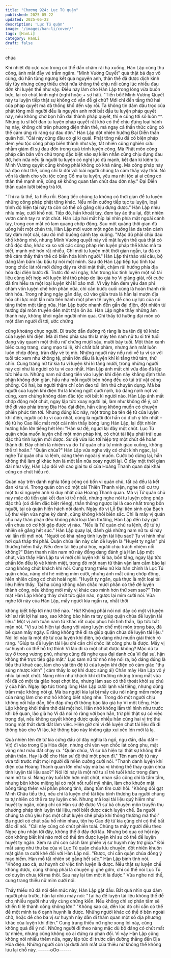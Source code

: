 ```yaml
---
title: "Chương 924: Lục Tú quận"
published: 2025-05-22
updated: 2025-05-22
description: 'Lục Tú quận'
image: '/images/han-li/cover/'
tags: [HanLi]
category: HanLi
draft: false
---
```


chúa

Khi nhiệt độ cực cao trong cơ thể dần chậm rãi hạ xuống, Hàn
Lập cũng thu công, ánh mắt đầy vẻ trầm ngâm.
"Minh Vương Quyết" quả thật bá đạo vô cùng, dù hắn từng ngưng
kết qua nguyên anh, thân thể đã được dịch kinh tẩy tủy nhưng
cũng thiếu chút nữa không thể chịu nổi cùng lúc nhiều đau đớn
khi luyện thể như vậy. Điều này làm cho Hàn Lập trong lòng vừa
buồn bực, lại có chút kinh nghi (nghi hoặc + sợ hãi).
"Tiền bối! Minh Vương Quyết này tu luyện tiếp thật sự không có
vấn đề gì chứ? Mới chỉ đến tầng thứ hai của pháp quyết mà đã
thống khổ đến vậy rồi. Ta không tin đám đầu trọc của phật tông
mỗi người đều là nguyên anh mới bắt đầu tu luyện pháp quyết
này, nếu không chờ bọn hắn đại thành pháp quyết, thì e cũng tới
số luôn ^^. Nhưng tu sĩ kết đan tu luyện pháp quyết rất khó có thể
chịu đựng loại hành hạ này, không chỉ trên phương diện thân thể,
mà ngay cả thần thức cũng có thể cảm ứng rõ ràng sự đau đớn."
Hàn Lập đột nhiên hướng Đại Diễn thần quân hỏi.
"Cái này cũng đâu có gì kì quái. Phật tông nếu đã có biện pháp
đem yêu tộc công pháp biến thành như vậy, tất nhiên cũng nghiên
cứu nhằm giảm đi sự đau đớn trong quá trình luyện công. Mà
Phật môn công pháp căn bản vốn chú trọng đặc biệt vào sự kiên
nhẫn cùng chịu đựng đau đớ, hơn nữa nếu là người tu luyện có
nghị lực đủ mạnh, kết đan kì kiêm tu Minh Vương quyết cũng
không phải không có khả năng. Mà công pháp này bá đạo như
thế, cũng chỉ là đối với loài người chúng ta cảm thấy vậy thôi. Nó
vốn là dành cho yêu tộc cùng Cổ ma tu luyện, yêu ma nhị tộc ai ai
cũng có thân thể mạnh mẽ, cũng sẽ không quan tâm chút đau
đớn này." Đại Diễn thần quân lười biếng trả lời.

"Thì ra là thế, ta hiểu rồi. Đáng tiếc chúng ta không có thời gian để
tu luyện những công pháp phật tông khác. Nếu miễn cưỡng tiếp
tục tu luyện, loại trình độ hiện tại này ta còn có thể cố gắng chịu
đựng được." Hàn Lập nhíu nhíu mày, cười khổ nói.
Tiếp đó, hắn khoát tay, đem tay áo thu lại, đột nhiên vươn cánh
tay ra một chút. Hàn Lập hai mắt híp lại nhìn phía mặt ngoài cánh
tay, trong con mắt có lam quang chớp động.
Sau một quãng thời gian đủ uống hết một chén trà, Hàn Lập mới
vươn một ngón hướng làn da trên cánh tay đâm một cái, sau đó
mới buông cánh tay xuống.
"Mặc dù phải chịu đau khổ không nhỏ, nhưng Minh Vương quyết
này về mặt luyện thể quả thật có chỗ độc đáo, khác xa so với các
công pháp rèn luyện pháp thể khác mà ta biết, mạnh mẽ hơn rất
nhiều. Chỉ mới tu luyện một thời gian ngắn, ta đã có thể cảm thấy
thân thể có biến hóa kinh người." Hàn Lập thì thào vài câu, bộ
dáng lầm bầm lầu bầu tự nói một mình.
Sau đó Hàn Lập tiếp tục tĩnh tọa trong chốc lát rồi mới đứng dậy
ra khỏi mật thất, chậm rãi hướng phía địa hỏa đại điện bước đi.
Trước đó vài ngày, hắn trong lúc tinh luyện một số tài liệu cùng
kết hợp với luyện khí thủ pháp do lão giả họ Vi giảng giải, rốt cuộc
đã tìm hiểu ra một loại luyện khí kĩ xảo mới. Vì vậy hắn đem yêu
đan phi châm vốn luyện chế hơn phân nửa, chỉ cần bước cuối
cùng là hoàn thành rồi tinh hóa. Trong những ngày gần đây, cứ
vào giữa trưa là hắn lại mượn địa hỏa chi lực một lần nữa tiến
hành một phen tế luyện, để cho uy lực của nó tăng thêm một tầng
nữa.
Hàn Lập bước nhanh đến gần đại điện, đột nhiên từ hướng đại
môn truyền đến một trận ồn ào.
Hàn Lập nghe thấy những âm thanh này, không khỏi ngẩn người
nhìn qua.
Chỉ thấy từ hướng đại môn có một đám người đi tới, ước chừng

cũng khoảng chục người. Đi trước dẫn đường rõ ràng là ba tên
đệ tử khác của luyện khí điện. Mà đi theo phía sau thì là mấy tên
nam nữ tu sĩ trẻ tuổi đang vây quanh một thiếu nữ chừng mười
sáu, mười bảy tuổi. Một thân xanh biếc cung trang, dung mạo tú
lệ, khí chất bất phàm, nhưng ánh mắt luôn luôn chớp động, tràn
đầy vẻ tò mò.
Những người này nếu nói về tu vi so với tuổi tác xem như không
tệ, phần lớn đều là luyện khí kì tầng thứ tám, thứ chín. Cung trang
nữ tử kia tu vi luyện khí kì tầng mười, trong những người này coi
như là người có tu vi cao nhất.
Hàn Lập ánh mắt chỉ vừa đảo đã lập tức hiểu ra. Những nam nữ
đang tiến vào luyện khí điện này khẳng định thân phận không đơn
giản, hầu như mỗi người bên hông đều có túi trữ vật căng phồng.
Có hai, ba người thậm chí còn đeo túi linh thú chuyên dụng. Mà
ba người của luyện khí điện thì là không ngớt cười nịnh, bộ dáng
nịnh nọt vô cùng, xem chừng không dám đắc tộc với bất kì người
nào.
Hàn Lập ánh mắt chớp động một chút, ngay lập tức xoay người
lại, làm như không để ý, cứ thế đi vào phía trong Địa Hỏa đại
điện, hắn cũng không muốn có chuyện phiền phức tìm tới. Nhưng
đúng lúc này, một trong ba tên đệ tử của luyện khí điện, người có
tu vi cao nhất, cũng là người đối hắn có địch ý lớn nhất – đệ tử họ
Cao liếc mắt một cái nhìn thấy bóng lưng Hàn Lập, lại đột nhiên
hướng hắn lớn tiếng hét lên:
"Hàn sư đệ, ngươi lại đây một chút. Lục Tú quận chúa muốn
luyện chế một món pháp khí, có chút tài liệu phải trải qua đặc thù
tinh luyện mới được. Sư đệ vừa lúc tới hiệp trợ một chút để hoàn
thành đi. Đây chính là nhiệm vụ do Tứ quán chủ tự mình giao
xuống, không thể trì hoãn."
"Quận chúa?" Hàn Lập vừa nghe vậy có chút kinh ngạc, lại nghe
Tứ quán chủ ra lệnh, càng thêm ngoài ý muốn. Cước bộ dừng lại,
hắn không thể làm gì khác hơn là một lần nữa xoay người lại.
Ở đây một thời gian dài như vậy, Hàn Lập đối với cao giai tu sĩ
của Hoàng Thanh quan đại khái cũng có chút hiểu rõ.

Quán này trên danh nghĩa tổng cộng có bốn vị quán chủ, tất cả
đều là kết đan kì tu vi. Trong quán còn có một cái Thiên Thanh
viện, nghe nói cư trụ một tu sĩ nguyên anh kì duy nhất của Hoàng
Thanh quan.
Mà vị Tứ quán chủ này mặc dù tiến giai kết đan kì trễ nhất, nhưng
nghe nói tu luyện công pháp đặc thù (có điểm đặc biệt riêng), thần
thông ngược lại là cao nhất trong bốn người, tại cả quận hiển
hách nổi danh. Ngày đó vị Lỗ Đại tiên sinh của Bạch Lộ thư viện
vừa nghe kỳ danh, cũng không khỏi biến sắc.
Chỉ là mấy vị quán chủ này thân phận đều không phải loại tầm
thường, Hàn Lập đến bây giờ vẫn chưa có cơ hội gặp được vị
nào.
"Nếu là Tứ quán chủ ra lệnh, đệ tử tự nhiên sẽ gắng hết sức."
Hàn Lập quay lại, đánh giá những nam nữ tu sĩ này vài lần rồi
mới nói.
"Ngươi có khả năng tinh luyện tài liệu sao? Tu vi hình như hơi quá
thấp thì phải. Quận chúa lần này cần đề luyện là "Huyết ty ngân"
phi thường hiếm thấy. Nếu đem tài liệu phá hủy, ngươi chịu trách
nhiệm nổi không?" Đám thanh niên nam nữ này đồng dạng đánh
giá Hàn Lập một chút, vừa thấy Hàn Lập tu vi mới chỉ luyện khí kì
ba, bốn tầng, ngay lập tức phần lớn đều lộ vẻ khinh miệt, trong đó
một nam tử thân vận lam cẩm bào lại càng không chút khách khí
nói.
Cung trang thiếu nữ kia hẳn chính là Lục Tú quận chúa, nàng chỉ
hé miệng mỉm cười, nhưng ánh mắt cũng chớp động, hiển nhiên
cũng có chút hoài nghi.
"Huyết ty ngân, quả thực là một loại tài liệu hiếm thấy. Tại hạ cũng
không nắm chắc mười phần có thể đề luyện thành công, nếu
không mời mấy vị khác cao minh hơn thử xem sao?" Trên mặt
Hàn Lập không thấy chút tức giận nào, ngược lại mỉm cười nói.
Vừa nghe lời này của Hàn Lập, mấy người kia ngẩn ra, nhất thời

không biết tiếp lời như thế nào.
"Hừ! Không phải nói nơi đây có một vị luyện khí sư rất lợi hại sao,
sao không bảo hắn ra tay giúp quận chúa đề luyện tài liệu." Một vị
anh tuấn nam tử khác rốt cuộc phục hồi tinh thần, lập tức bất mãn
nói.
"Vi sư bá hiện tại đang vội vàng luyện chế một món trọng bảo, đã
bế quan mấy ngày. E rằng không thể đi ra giúp quận chúa đề
luyện tài liệu." Nói lời này là một đệ tử của luyện khí điện, bộ dáng
như muốn giải thích rõ ràng.
"Giúp ta đề luyện tài liệu chỉ cần chỉ chốc lát công phu là được.
Mấy vị sư huynh có thể hỗ trợ thỉnh Vi lão đi ra một chút được
không? Mặc dù ta tuy ở trong vương phủ, nhưng cũng đã nghe
qua đại danh của Vi đại sư, hận không thể trực tiếp gặp mặt." Lục
sam nữ tử nhỏ nhẹ nói ra, bộ dáng đúng là tiểu thư khuê các, làm
cho vài tên đệ tử của luyện khí điện có cảm giác "thụ sủng nhược
kinh" ( cảm thấy lo sợ khi được sủng ái)
Chân mày Hàn Lập vô ý nhíu lại một chút.
Nàng nhìn như khách khí dị thường nhưng trong mắt vừa rồi đã
có một tia giảo hoạt chợt lóe, nhưng làm sao có thể thoát khỏi sự
chú ý của hắn. Ngay lập tức trong lòng Hàn Lập cười lạnh vài
tiếng, nhưng cũng trầm mặc không nói gì.
Mà ba người kia lại bị mấy câu nói năng mềm mỏng của nàng làm
cho mơ hồ không biết nặng nhẹ. Trong đó một người chịu không
nổi hấp dẫn, liền đáp ứng đi thông báo lão giả họ Vi một tiếng.
Hàn Lập không khỏi thầm thở dài một hơi.
Hắn nhớ không lầm thì hình như trước khi bế quan, lão giả họ Vi
đã nói rõ ràng với bọn hắn, trừ phi thật sự có việc trọng đại, nếu
không quyết không được quấy nhiễu hắn cùng hai vị trợ thủ trong
mật thất dưới đất làm việc. Hiện giờ chỉ vì đề luyện chút tài liệu đã
đi thông báo cho Vi lão, kẻ thông báo này không gặp xui xẻo lớn
mới là lạ.

Quả nhiên tên đệ tử kia cứng đầu (ở đây nghĩa là ngố, ngu đần,
đầu đất – Vịt) đi vào trong Địa Hỏa điện, nhưng chỉ vẻn vẹn chốc
lát công phu, mặt vàng như màu đất chạy ra.
"Quận chúa, Vi sư bá hiện tại thật sự không thể phân thân. Hay là
để cho Hàn sư đệ thử một phen đi." Tên nam đệ tử này vừa tới
trước mặt mọi người đã miễn cưỡng cười nói.
"Thanh danh luyện khí điện của Hoàng Thanh quan lớn như vậy
mà ba vị không thể thay quận chúa tinh luyện tài liệu sao?" Nói lời
này là một nữ tu sĩ trẻ tuổi khác trong đám nam nữ tu sĩ. Nàng
này tuổi lớn hơn một chút, nhan sắc cũng chỉ là tầm tầm, nhưng
bên khóe miệng lại có một nốt ruồi mỹ nhân, làm cho khuôn mặt
bỗng tăng thêm vài phần phong tình, đang tủm tỉm cười hỏi.
"Không dối gạt Minh Châu tiểu thư, nếu chỉ là luyện chế tài liệu
bình thường ba người chúng ta tự nhiên có thể ra tay luyện chế.
Nhưng mà loại tài liệu quý hiếm như huyết ty ngân, cũng chỉ có
Hàn sư đệ được Vi sư bá chuyên môn truyền thụ phương pháp
tinh luyện tài liệu, mới biết được cách luyện chế. Ba người chúng
ta chủ yếu học một chút luyện chế pháp khí thông thường mà
thôi" Ba người có chút xấu hổ nhìn nhau, tên họ Cao đệ tử kia
cũng chỉ có thể bất đắc dĩ nói.
"Cái này cũng có chút phiền toái. Chúng ta mấy người đều theo
Ngọc phu nhân tới đây, không thể ở đây đợi lâu. Nhưng bỏ qua cơ
hội này còn không biết khi nào mới có thể tìm được luyện khí sư
có thể đề luyện huyết ty ngân. Xem ra chỉ còn cách làm phiền vị
sư huynh này trợ giúp." Đôi mắt sáng như thu ba của vị Lục Tú
quận chúa lưu chuyển, đột nhiên khuôn mặt giãn ra cười khẽ đối
với Hàn Lập nói.
"Được, chỉ cần quận chúa đồng ý mạo hiểm. Hàn mỗ tất nhiên sẽ
gắng hết sức." Hàn Lập bình tĩnh nói.
"Không sao cả, sư huynh cứ việc tinh luyện là được. Nếu thật sự
luyện chế không được, cũng không phải là chuyện gì ghê gớm,
chỉ có thể nói Lục Tú cơ duyên chưa tới mà thôi. Sau này lại tìm
một ít là được." Vừa nghe nói thế, cung trang thiếu nữ mỉm cười
nói.

Thấy thiếu nữ đã nói đến mức này, Hàn Lập gật đầu. Bất quá
nhìn qua đám người phía trước, hắn lại nhíu mày nói:
"Tại hạ đề luyện tài liệu không thể để cho nhiều người như vậy
cùng chứng kiến. Nếu không chỉ sợ phân tâm sẽ khiến tỉ lệ thành
công không lớn."
"Không sao cả, đến lúc đó chỉ cần có thể để một mình ta ở cạnh
huynh là được. Những người khác có thể ở bên ngoài chờ, hoặc
để cho ba vị sư huynh này dẫn đi thăm quan một số địa phương
khác của luyện khí điện." Cung trang thiếu nữ nghe xong lời này,
cũng không quá để ý nói.
Những người đi theo nàng mặc dù bộ dáng có chút mất tự nhiên,
nhưng cũng không có ai đứng ra phản đối.
Vì vậy Hàn Lập cũng không nói nhiều thêm nữa, ngay lập tức đi
trước dẫn đường thẳng đến Địa Hỏa điện. Những người còn lại
dưới ánh mắt của thiếu nữ không thể không lưu lại chỗ này.
------oOo------
